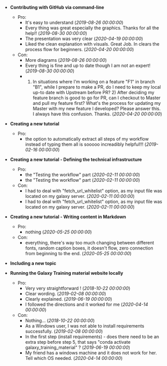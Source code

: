 - **Contributing with GitHub via command-line**
  - Pro:
    - It's easy to understand (*2019-08-26 00:00:00*)
    - Every thing was great especially the graphics. Thanks for all the help!! (*2019-08-30 00:00:00*)
    - The presentation was very clear (*2020-04-19 00:00:00*)
    - Liked the clean explanation with visuals. Great Job. In clears the process flow for beginners.  (*2020-04-20 00:00:00*)
  - Con:
    - More diagrams (*2019-08-26 00:00:00*)
    - Every thing is fine and up to date though I am not an expert! (*2019-08-30 00:00:00*)
    - 1) In situations where I'm working on a feature "F1" in branch "B1", while I prepare to make a PR, do I need to keep my local up-to date with Upstream before PR?  2) After deciding my feature branch is good to go for PR, can I checkout to Master and pull my feature first? What's the process for updating my Master with my new feature I developed?  Please answer this. I always have this confusion. Thanks. (*2020-04-20 00:00:00*)

- **Creating a new tutorial**
  - Pro:
    - the option to automatically extract all steps of my workflow instead of typing them all is sooooo increadibly helpful!!! (*2019-02-16 00:00:00*)

- **Creating a new tutorial - Defining the technical infrastructure**
  - Pro:
    - the "Testing the workflow" part (*2020-02-11 00:00:00*)
    - the "Testing the workflow" part (*2020-02-11 00:00:00*)
  - Con:
    - I had to deal with "fetch_url_whitelist" option, as my input file was located on my galaxy server.  (*2020-02-11 00:00:00*)
    - I had to deal with "fetch_url_whitelist" option, as my input file was located on my galaxy server.  (*2020-02-11 00:00:00*)

- **Creating a new tutorial - Writing content in Markdown**
  - Pro:
    - nothing (*2020-05-25 00:00:00*)
  - Con:
    - everything, there's way too much changing between different fonts, random caption boxes, it doesn't flow, zero connection from beginning to the end.  (*2020-05-25 00:00:00*)

- **Including a new topic**


- **Running the Galaxy Training material website locally**
  - Pro:
    - Very very straightforward ! (*2018-10-22 00:00:00*)
    - Clear wording. (*2019-02-08 00:00:00*)
    - Clearly explained.  (*2019-06-19 00:00:00*)
    - I followed the directions and it worked for me (*2020-04-14 00:00:00*)
  - Con:
    - Nothing... (*2018-10-22 00:00:00*)
    - As a Windows user, I was not able to install requirements successfully. (*2019-02-08 00:00:00*)
    - In the first step (install requirements) - does there need to be an extra step before step 5, that says "conda activate galaxy_training_material" ?  (*2019-06-19 00:00:00*)
    - My friend has a windows machine and it does not work for her. Tell which OS needed. (*2020-04-14 00:00:00*)

